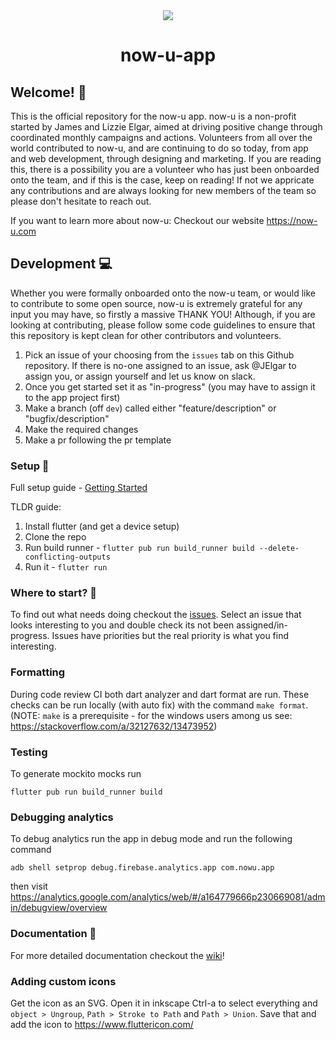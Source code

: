 <div style='text-align: center;'><img src='https://github.com/now-u/now-u-campaigns/blob/dev/public/favicons/favicon.png'/><h1>now-u-app</h1></div>

## Welcome! :wave:

This is the official repository for the now-u app. now-u is a non-profit started by James and Lizzie Elgar, aimed at driving positive change through coordinated monthly campaigns and actions. Volunteers from all over the world contributed to now-u, and are continuing to do so today, from app and web development, through designing and marketing. If you are reading this, there is a possibility you are a volunteer who has just been onboarded onto the team, and if this is the case, keep on reading! If not we appricate any contributions and are always looking for new members of the team so please don't hesitate to reach out.

If you want to learn more about now-u: 
Checkout our website https://now-u.com

## Development :computer:

Whether you were formally onboarded onto the now-u team, or would like to contribute to some open source, now-u is extremely grateful for any input you may have, so firstly a massive THANK YOU! Although, if you are looking at contributing, please follow some code guidelines to ensure that this repository is kept clean for other contributors and volunteers. 

1. Pick an issue of your choosing from the `issues` tab on this Github repository. If there is no-one assigned to an issue, ask @JElgar to assign you, or assign yourself and let us know on slack. 
2. Once you get started set it as "in-progress" (you may have to assign it to the app project first)
3. Make a branch (off `dev`) called either "feature/description" or "bugfix/description"
4. Make the required changes
6. Make a pr following the pr template

### Setup :hammer:

Full setup guide - [Getting Started](https://github.com/now-u/now-u-app/wiki/Getting-Started)

TLDR guide:

1. Install flutter (and get a device setup)
2. Clone the repo
3. Run build runner - `flutter pub run build_runner build --delete-conflicting-outputs`
4. Run it - `flutter run`

### Where to start? :information_desk_person:

To find out what needs doing checkout the [issues](https://github.com/now-u/now-u-app/issues). Select an issue that looks interesting to you and double check its not been assigned/in-progress. Issues have priorities but the real priority is what you find interesting.

### Formatting

During code review CI both dart analyzer and dart format are run. These checks can be run locally (with auto fix) with the command `make format`. (NOTE: `make` is a prerequisite - for the windows users among us see: https://stackoverflow.com/a/32127632/13473952)

### Testing

To generate mockito mocks run 

```
flutter pub run build_runner build
```

### Debugging analytics

To debug analytics run the app in debug mode and run the following command

```
adb shell setprop debug.firebase.analytics.app com.nowu.app
```

then visit https://analytics.google.com/analytics/web/#/a164779666p230669081/admin/debugview/overview

### Documentation :book:

For more detailed documentation checkout the [wiki](https://github.com/now-u/now-u-app/wiki)!

### Adding custom icons

Get the icon as an SVG. Open it in inkscape Ctrl-a to select everything and `object > Ungroup`, `Path > Stroke to Path` and `Path > Union`. Save that and add the icon to https://www.fluttericon.com/
